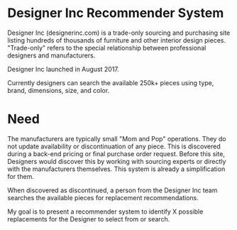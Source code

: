 # Designer Inc Recommender System

Designer Inc (designerinc.com) is a trade-only sourcing and purchasing site listing hundreds of thousands of furniture and other interior design pieces. "Trade-only" refers to the special relationship between professional designers and manufacturers.

Designer Inc launched in August 2017.

Currently designers can search the available 250k+ pieces using type, brand, dimensions, size, and color.

# Need

The manufacturers are typically small "Mom and Pop" operations. They do not update availability or discontinuation of any piece. This is discovered during a back-end pricing or final purchase order request. Before this site, Designers would discover this by working with sourcing experts or directly with the manufacturers themselves. This system is already a simplification for them.

When discovered as discontinued, a person from the Designer Inc team searches the available pieces for replacement recommendations.

My goal is to present a recommender system to identify X possible replacements for the Designer to select from or search.
